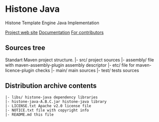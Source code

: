 Histone Java
============

Histone Template Engine Java Implementation

[Project web site](http://weblab.megafon.ru/histone/)
[Documentation](http://weblab.megafon.ru/histone/documentation/)
[For contributors](http://weblab.megafon.ru/histone/contributors/#Java)


Sources tree
------------

Standart Maven project structure.
	|- src/ project sources
	     |- assembly/ file with maven-assembly-plugin assembly descriptor
	     |- etc/ file for maven-licence-plugin checks
	     |- main/ main sources
	     |- test/ tests sources


Distribution archive contents
-----------------------------
    |- libs/ histone-java dependency libraries
    |- histone-java-A.B.C.jar histone-java library
    |- LICENSE.txt Apache v2.0 license file
    |- NOTICE.txt file with copyright info
    |- README.md this file
